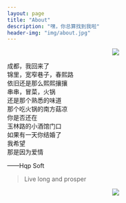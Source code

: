 ```yaml
---
layout: page
title: "About"
description: "嘿，你总算找到我啦"
header-img: "img/about.jpg"
---
```


<center>
    <p><img src="http://dreamofbook.qiniudn.com/Zero.png" align="center"></p>
</center>

成都，我回来了   
锦里，宽窄巷子，春熙路  
依旧还是那么熙熙攘攘  
串串，冒菜，火锅  
还是那个熟悉的味道  
那个吃火锅的南方菇凉  
你是否还在  
玉林路的小酒馆门口  
如果有一天你结婚了  
我希望  
那是因为爱情  

——Hqp Soft


> Live long and prosper

<center>
    <p><img src="http://dreamofbook.qiniudn.com/hacker.png" align="center"></p>
</center>
